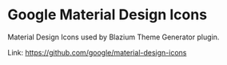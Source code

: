# Google Material Design Icons
Material Design Icons used by Blazium Theme Generator plugin.

Link: https://github.com/google/material-design-icons

